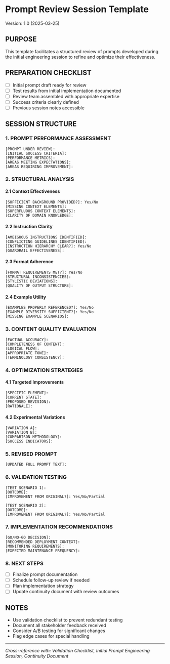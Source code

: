 # Prompt Review Session Template
Version: 1.0 (2025-03-25)

## PURPOSE
This template facilitates a structured review of prompts developed during the initial engineering session to refine and optimize their effectiveness.

## PREPARATION CHECKLIST
- [ ] Initial prompt draft ready for review
- [ ] Test results from initial implementation documented
- [ ] Review team assembled with appropriate expertise
- [ ] Success criteria clearly defined
- [ ] Previous session notes accessible

## SESSION STRUCTURE

### 1. PROMPT PERFORMANCE ASSESSMENT
```
[PROMPT UNDER REVIEW]:
[INITIAL SUCCESS CRITERIA]:
[PERFORMANCE METRICS]:
[AREAS MEETING EXPECTATIONS]:
[AREAS REQUIRING IMPROVEMENT]:
```

### 2. STRUCTURAL ANALYSIS

#### 2.1 Context Effectiveness
```
[SUFFICIENT BACKGROUND PROVIDED?]: Yes/No
[MISSING CONTEXT ELEMENTS]:
[SUPERFLUOUS CONTEXT ELEMENTS]:
[CLARITY OF DOMAIN KNOWLEDGE]:
```

#### 2.2 Instruction Clarity
```
[AMBIGUOUS INSTRUCTIONS IDENTIFIED]:
[CONFLICTING GUIDELINES IDENTIFIED]:
[INSTRUCTION HIERARCHY CLEAR?]: Yes/No
[GUARDRAIL EFFECTIVENESS]:
```

#### 2.3 Format Adherence
```
[FORMAT REQUIREMENTS MET?]: Yes/No
[STRUCTURAL INCONSISTENCIES]:
[STYLISTIC DEVIATIONS]:
[QUALITY OF OUTPUT STRUCTURE]:
```

#### 2.4 Example Utility
```
[EXAMPLES PROPERLY REFERENCED?]: Yes/No
[EXAMPLE DIVERSITY SUFFICIENT?]: Yes/No
[MISSING EXAMPLE SCENARIOS]:
```

### 3. CONTENT QUALITY EVALUATION
```
[FACTUAL ACCURACY]:
[COMPLETENESS OF CONTENT]:
[LOGICAL FLOW]:
[APPROPRIATE TONE]:
[TERMINOLOGY CONSISTENCY]:
```

### 4. OPTIMIZATION STRATEGIES

#### 4.1 Targeted Improvements
```
[SPECIFIC ELEMENT]:
[CURRENT STATE]:
[PROPOSED REVISION]:
[RATIONALE]:
```

#### 4.2 Experimental Variations
```
[VARIATION A]:
[VARIATION B]:
[COMPARISON METHODOLOGY]:
[SUCCESS INDICATORS]:
```

### 5. REVISED PROMPT
```
[UPDATED FULL PROMPT TEXT]:
```

### 6. VALIDATION TESTING
```
[TEST SCENARIO 1]:
[OUTCOME]:
[IMPROVEMENT FROM ORIGINAL?]: Yes/No/Partial

[TEST SCENARIO 2]:
[OUTCOME]:
[IMPROVEMENT FROM ORIGINAL?]: Yes/No/Partial
```

### 7. IMPLEMENTATION RECOMMENDATIONS
```
[GO/NO-GO DECISION]:
[RECOMMENDED DEPLOYMENT CONTEXT]:
[MONITORING REQUIREMENTS]:
[EXPECTED MAINTENANCE FREQUENCY]:
```

### 8. NEXT STEPS
- [ ] Finalize prompt documentation
- [ ] Schedule follow-up review if needed
- [ ] Plan implementation strategy
- [ ] Update continuity document with review outcomes

## NOTES
- Use validation checklist to prevent redundant testing
- Document all stakeholder feedback received
- Consider A/B testing for significant changes
- Flag edge cases for special handling

---
*Cross-reference with: Validation Checklist, Initial Prompt Engineering Session, Continuity Document*